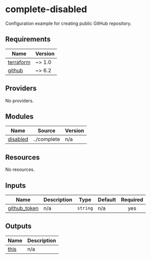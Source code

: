 # complete-disabled

Configuration example for creating public GitHub repository.

<!-- BEGIN_TF_DOCS -->
## Requirements

| Name | Version |
|------|---------|
| <a name="requirement_terraform"></a> [terraform](#requirement\_terraform) | ~> 1.0 |
| <a name="requirement_github"></a> [github](#requirement\_github) | ~> 6.2 |

## Providers

No providers.

## Modules

| Name | Source | Version |
|------|--------|---------|
| <a name="module_disabled"></a> [disabled](#module\_disabled) | ../complete | n/a |

## Resources

No resources.

## Inputs

| Name | Description | Type | Default | Required |
|------|-------------|------|---------|:--------:|
| <a name="input_github_token"></a> [github\_token](#input\_github\_token) | n/a | `string` | n/a | yes |

## Outputs

| Name | Description |
|------|-------------|
| <a name="output_this"></a> [this](#output\_this) | n/a |
<!-- END_TF_DOCS -->
